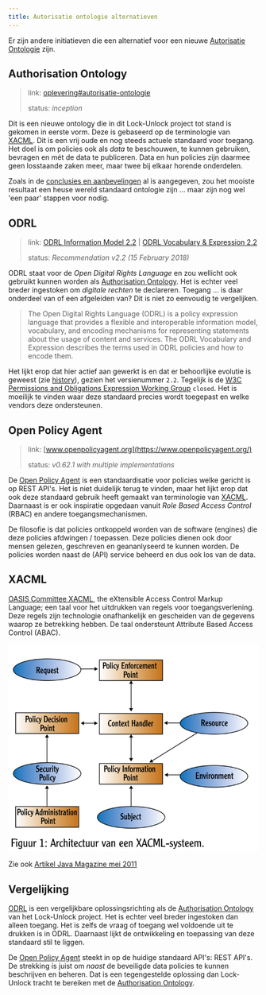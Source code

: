```yaml
---
title: Autorisatie ontologie alternatieven
---
```

Er zijn andere initiatieven die een alternatief voor een nieuwe [Autorisatie
Ontologie](../autorisatie-als-linkeddata/authorisation-ontology.md) zijn.

## Authorisation Ontology

> link: [oplevering#autorisatie-ontologie](../opleveringen.md#autorisatie-ontologie)
> 
> status: _inception_

Dit is een nieuwe ontology die in dit Lock-Unlock project tot stand is gekomen in eerste vorm. Deze
is gebaseerd op de terminologie van [XACML](./auth-alternatieven.md#xacml). Dit is een vrij oude en nog steeds actuele
standaard voor toegang. Het doel is om policies ook als _data_ te beschouwen, te kunnen gebruiken,
bevragen en mét de data te publiceren. Data en hun policies zijn daarmee geen losstaande zaken meer,
maar twee bij elkaar horende onderdelen.

Zoals in de [conclusies en aanbevelingen](../conclusies.md) al is aangegeven, zou het mooiste
resultaat een heuse wereld standaard ontologie zijn ... maar zijn nog wel 'een paar' stappen voor
nodig.

## ODRL

> link: [ODRL Information Model 2.2](https://www.w3.org/TR/odrl-model/) | [ODRL Vocabulary &
> Expression 2.2](https://www.w3.org/TR/odrl-vocab/)
> 
> status: _Recommendation v2.2 (15 February 2018)_

ODRL staat voor de _Open Digital Rights Language_ en zou wellicht ook gebruikt kunnen worden als
[Authorisation Ontology](#authorisation-ontology). Het is echter veel breder ingestoken om _digitale
rechten_ te declareren. Toegang ... is daar onderdeel van of een afgeleiden van? Dit is niet zo
eenvoudig te vergelijken.

> The Open Digital Rights Language (ODRL) is a policy expression language that provides a flexible
> and interoperable information model, vocabulary, and encoding mechanisms for representing
> statements about the usage of content and services. The ODRL Vocabulary and Expression describes
> the terms used in ODRL policies and how to encode them.

Het lijkt erop dat hier actief aan gewerkt is en dat er behoorlijke evolutie is geweest (zie
[history](https://www.w3.org/standards/history/odrl-model/)), gezien het versienummer `2.2`.
Tegelijk is de [W3C Permissions and Obligations Expression Working
Group](https://www.w3.org/groups/wg/poe/) `closed`. Het is moeilijk te vinden waar deze standaard
precies wordt toegepast en welke vendors deze ondersteunen.

## Open Policy Agent

> link: [www.openpolicyagent.org](https://www.openpolicyagent.org/)
> 
> status: _v0.62.1 with multiple implementations_

De [Open Policy Agent](https://www.openpolicyagent.org/) is een standaardisatie voor policies welke
gericht is op REST API's. Het is niet duidelijk terug te vinden, maar het lijkt erop dat ook deze
standaard gebruik heeft gemaakt van terminologie van [XACML](../achtergrond/auth-alternatieven.md#xacml). Daarnaast is
er ook inspiratie opgedaan vanuit _Role Based Access Control_ (RBAC) en andere toegangsmechanismen.

De filosofie is dat policies ontkoppeld worden van de software (engines) die deze policies afdwingen
/ toepassen. Deze policies dienen ook door mensen gelezen, geschreven en geananlyseerd te kunnen
worden. De policies worden naast de (API) service beheerd en dus ook los van de data.

## XACML

<a href="https://www.oasis-open.org/committees/tc_home.php?wg_abbrev=xacml" target="_blank">OASIS
Committee XACML</a>, the eXtensible Access Control Markup Language; een taal voor het uitdrukken van
regels voor toegangsverlening. Deze regels zijn technologie onafhankelijk en gescheiden van de
gegevens waarop ze betrekking hebben. De taal ondersteunt Attribute Based Access Control (ABAC).

![XACML Architectuur](images/xacml.png)

Zie ook <a href="https://biplatform.nl/magazines/Aveq/118852.pdf" target="_blank">Artikel Java
Magazine mei 2011</a>

## Vergelijking

[ODRL](#odrl) is een vergelijkbare oplossingsrichting als de [Authorisation
Ontology](#authorisation-ontology) van het Lock-Unlock project. Het is echter veel breder ingestoken
dan alleen toegang. Het is zelfs de vraag of toegang wel voldoende uit te drukken is in ODRL.
Daarnaast lijkt de ontwikkeling en toepassing van deze standaard stil te liggen.

De [Open Policy Agent](#open-policy-agent) steekt in op de huidige standaard API's: REST API's. De
strekking is juist om _naast_ de beveiligde data policies te kunnen beschrijven en beheren. Dat is
een tegengestelde oplossing dan Lock-Unlock tracht te bereiken met de [Authorisation
Ontology](#authorisation-ontology).
